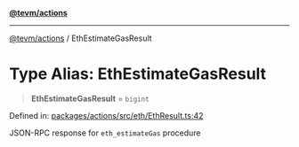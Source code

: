 [**@tevm/actions**](../README.md)

***

[@tevm/actions](../globals.md) / EthEstimateGasResult

# Type Alias: EthEstimateGasResult

> **EthEstimateGasResult** = `bigint`

Defined in: [packages/actions/src/eth/EthResult.ts:42](https://github.com/evmts/tevm-monorepo/blob/main/packages/actions/src/eth/EthResult.ts#L42)

JSON-RPC response for `eth_estimateGas` procedure
